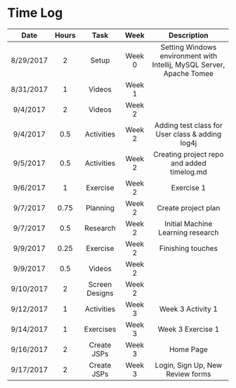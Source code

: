 # Time Log
| Date      | Hours | Task   | Week   | Description   |
| :------:  |:-----:| :-----:|:----: | :------------:|
| 8/29/2017 | 2     | Setup | Week 0 | Setting Windows environment with Intellij, MySQL Server, Apache Tomee |
| 8/31/2017 | 1     | Videos | Week 1 |  |
| 9/4/2017  | 2     | Videos | Week 2 |  |
| 9/4/2017  | 0.5     | Activities | Week 2 | Adding test class for User class & adding log4j |
| 9/5/2017  | 0.5     | Activities | Week 2 | Creating project repo and added timelog.md |
| 9/6/2017  | 1     | Exercise | Week 2 | Exercise 1 |
| 9/7/2017  | 0.75     | Planning | Week 2 | Create project plan |
| 9/7/2017  | 0.5     | Research | Week 2 | Initial Machine Learning research |
| 9/9/2017  | 0.25     | Exercise | Week 2 | Finishing touches |
| 9/9/2017  | 0.5     | Videos | Week 2 |  |
| 9/10/2017  | 2     | Screen Designs | Week 2 |  |
| 9/12/2017  | 1     | Activities | Week 3 | Week 3 Activity 1 |
| 9/14/2017  | 1     | Exercises | Week 3 | Week 3 Exercise 1 |
| 9/16/2017  | 2     | Create JSPs | Week 3 | Home Page |
| 9/17/2017  | 2     | Create JSPs | Week 3 | Login, Sign Up, New Review forms |
